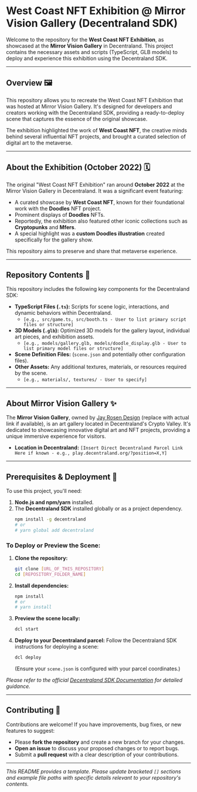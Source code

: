 # West Coast NFT Exhibition @ Mirror Vision Gallery (Decentraland SDK)

Welcome to the repository for the **West Coast NFT Exhibition**, as showcased at the **Mirror Vision Gallery** in Decentraland. This project contains the necessary assets and scripts (TypeScript, GLB models) to deploy and experience this exhibition using the Decentraland SDK.

---

## Overview 🖼️

This repository allows you to recreate the West Coast NFT Exhibition that was hosted at Mirror Vision Gallery. It's designed for developers and creators working with the Decentraland SDK, providing a ready-to-deploy scene that captures the essence of the original showcase.

The exhibition highlighted the work of **West Coast NFT**, the creative minds behind several influential NFT projects, and brought a curated selection of digital art to the metaverse.

---

## About the Exhibition (October 2022) 🗓️

The original "West Coast NFT Exhibition" ran around **October 2022** at the Mirror Vision Gallery in Decentraland. It was a significant event featuring:

* A curated showcase by **West Coast NFT**, known for their foundational work with the **Doodles** NFT project.
* Prominent displays of **Doodles** NFTs.
* Reportedly, the exhibition also featured other iconic collections such as **Cryptopunks** and **Mfers**.
* A special highlight was a **custom Doodles illustration** created specifically for the gallery show.

This repository aims to preserve and share that metaverse experience.

---

## Repository Contents 📁

This repository includes the following key components for the Decentraland SDK:

* **TypeScript Files (`.ts`):** Scripts for scene logic, interactions, and dynamic behaviors within Decentraland.
    * `[e.g., src/game.ts, src/booth.ts - User to list primary script files or structure]`
* **3D Models (`.glb`):** Optimized 3D models for the gallery layout, individual art pieces, and exhibition assets.
    * `[e.g., models/gallery.glb, models/doodle_display.glb - User to list primary model files or structure]`
* **Scene Definition Files:** (`scene.json` and potentially other configuration files).
* **Other Assets:** Any additional textures, materials, or resources required by the scene.
    * `[e.g., materials/, textures/ - User to specify]`

---

## About Mirror Vision Gallery ✨

The **Mirror Vision Gallery**, owned by [Jay Rosen Design](https://jayrosen.design/) (replace with actual link if available), is an art gallery located in Decentraland's Crypto Valley. It's dedicated to showcasing innovative digital art and NFT projects, providing a unique immersive experience for visitors.

* **Location in Decentraland:** `[Insert Direct Decentraland Parcel Link Here if known - e.g., play.decentraland.org/?position=X,Y]`

---

## Prerequisites & Deployment 🚀

To use this project, you'll need:

1.  **Node.js and npm/yarn** installed.
2.  The **Decentraland SDK** installed globally or as a project dependency.
    ```bash
    npm install -g decentraland
    # or
    # yarn global add decentraland
    ```

### To Deploy or Preview the Scene:

1.  **Clone the repository:**
    ```bash
    git clone [URL_OF_THIS_REPOSITORY]
    cd [REPOSITORY_FOLDER_NAME]
    ```
2.  **Install dependencies:**
    ```bash
    npm install
    # or
    # yarn install
    ```
3.  **Preview the scene locally:**
    ```bash
    dcl start
    ```
4.  **Deploy to your Decentraland parcel:**
    Follow the Decentraland SDK instructions for deploying a scene:
    ```bash
    dcl deploy
    ```
    (Ensure your `scene.json` is configured with your parcel coordinates.)

_Please refer to the official [Decentraland SDK Documentation](https://docs.decentraland.org/sdk7/) for detailed guidance._

---

## Contributing 🤝

Contributions are welcome! If you have improvements, bug fixes, or new features to suggest:

* Please **fork the repository** and create a new branch for your changes.
* **Open an issue** to discuss your proposed changes or to report bugs.
* Submit a **pull request** with a clear description of your contributions.


---

_This README provides a template. Please update bracketed `[]` sections and example file paths with specific details relevant to your repository's contents._
